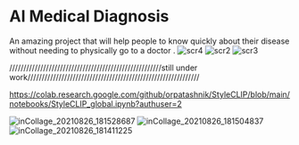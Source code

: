 
# AI Medical Diagnosis
An amazing project that will help  people to know quickly about their disease without needing to physically go to a doctor .
![scr4](https://user-images.githubusercontent.com/88105870/130996958-cc901ac5-42e7-4cfb-88af-7260d063d602.jpg)
![scr2](https://user-images.githubusercontent.com/88105870/130996981-a818a1dc-ec6d-4f8f-82fc-fcc36e7827a3.jpg)
![scr3](https://user-images.githubusercontent.com/88105870/130996992-545af89e-d720-449b-8fd6-80ed08b03ef0.jpg)

//////////////////////////////////////////////////////still under work/////////////////////////////////////////////////////////////

https://colab.research.google.com/github/orpatashnik/StyleCLIP/blob/main/notebooks/StyleCLIP_global.ipynb?authuser=2

![inCollage_20210826_181528687](https://user-images.githubusercontent.com/88105870/130998947-b5eb66a4-5ce5-4120-9c85-746295ee90e4.jpg)
![inCollage_20210826_181504837](https://user-images.githubusercontent.com/88105870/130999026-810828a8-929e-4cd7-b620-7887c3f26e22.jpg)
![inCollage_20210826_181411225](https://user-images.githubusercontent.com/88105870/130999095-701b8769-82e8-4e57-86ba-65e3b4224f16.jpg)

